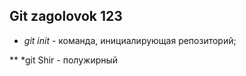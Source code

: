 ## Git zagolovok 123

* *git init* - команда, инициалирующая репозиторий;

** *git Shir - полужирный